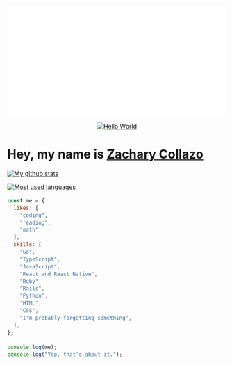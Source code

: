 <p align="center"><img src="./hello.svg" alt="Hello World" /></p>

<p align="center"><a href="https://github.com/ztcollazo/joke.svg"><img src="https://jokesvg.ztco.workers.dev" alt="Hello World" /></a></p>

# Hey, my name is [Zachary Collazo](https://github.com/ztcollazo)

[![My github stats](https://github-readme-stats.vercel.app/api?username=ztcollazo&theme=nord)](https://github.com/ztcollazo)

[![Most used languages](https://github-readme-stats.vercel.app/api/top-langs/?username=ztcollazo&theme=nord&layout=compact)](https://github.com/ztcollazo)


```javascript
const me = {
  likes: [
    "coding",
    "reading",
    "math",
  ],
  skills: [
    "Go",
    "TypeScript",
    "JavaScript",
    "React and React Native",
    "Ruby",
    "Rails",
    "Python",
    "HTML",
    "CSS",
    "I'm probably forgetting something",
  ],
};

console.log(me);
console.log("Yep, that's about it.");
```
